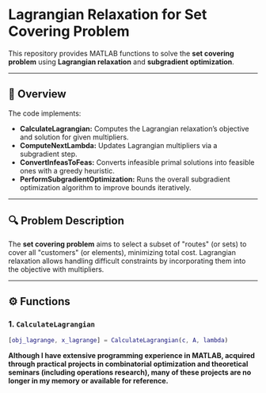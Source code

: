 # Lagrangian Relaxation for Set Covering Problem

This repository provides MATLAB functions to solve the **set covering problem** using **Lagrangian relaxation** and **subgradient optimization**.

---

## 📖 Overview

The code implements:

- **CalculateLagrangian:** Computes the Lagrangian relaxation’s objective and solution for given multipliers.
- **ComputeNextLambda:** Updates Lagrangian multipliers via a subgradient step.
- **ConvertInfeasToFeas:** Converts infeasible primal solutions into feasible ones with a greedy heuristic.
- **PerformSubgradientOptimization:** Runs the overall subgradient optimization algorithm to improve bounds iteratively.

---

## 🔍 Problem Description

The **set covering problem** aims to select a subset of "routes" (or sets) to cover all "customers" (or elements), minimizing total cost. Lagrangian relaxation allows handling difficult constraints by incorporating them into the objective with multipliers.

---

## ⚙️ Functions

### 1. `CalculateLagrangian`

```matlab
[obj_lagrange, x_lagrange] = CalculateLagrangian(c, A, lambda)
```


**Although I have extensive programming experience in MATLAB, acquired through practical projects in combinatorial optimization and theoretical seminars (including operations research), many of these projects are no longer in my memory or available for reference.**

